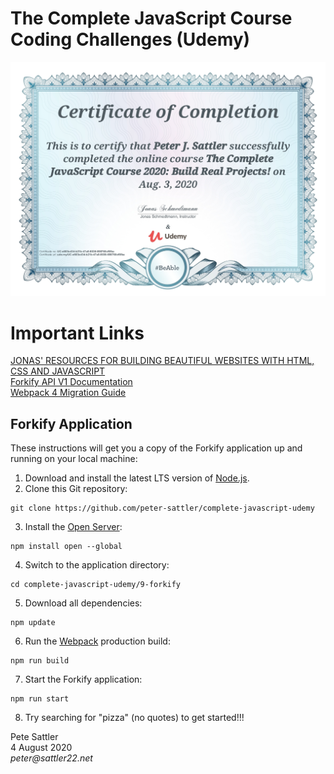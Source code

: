 # The Complete JavaScript Course Coding Challenges (Udemy)
![Udemy Certificate](/images/certificate.jpg)

# Important Links

[JONAS' RESOURCES FOR BUILDING BEAUTIFUL WEBSITES WITH HTML, CSS AND JAVASCRIPT](http://codingheroes.io/resources)  
[Forkify API V1 Documentation](http://forkify-api.herokuapp.com)  
[Webpack 4 Migration Guide](https://github.com/webpack/webpack-dev-server/blob/master/migration-v4.md)  

## Forkify Application

These instructions will get you a copy of the Forkify application up and running on your local machine: 

1. Download and install the latest LTS version of [Node.js](https://nodejs.org/en/).
2. Clone this Git repository:
```text
git clone https://github.com/peter-sattler/complete-javascript-udemy
```
3. Install the [Open Server](https://www.npmjs.com/package/open):
```text
npm install open --global
```
4. Switch to the application directory:
```text
cd complete-javascript-udemy/9-forkify
```
5. Download all dependencies:
```text
npm update
```
6. Run the [Webpack](https://www.npmjs.com/package/webpack) production build:
```text
npm run build
```
7. Start the Forkify application:
```text
npm run start
```
8. Try searching for "pizza" (no quotes) to get started!!!

Pete Sattler  
4 August 2020  
_peter@sattler22.net_  
